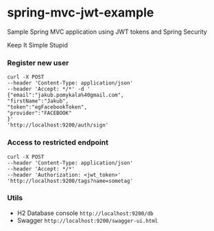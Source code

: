 # spring-mvc-jwt-example

Sample Spring MVC application using JWT tokens and Spring Security 

Keep It Simple Stupid

### Register new user

```
curl -X POST 
--header 'Content-Type: application/json' 
--header 'Accept: */*' -d '
{"email":"jakub.pomykala%40gmail.com",
"firstName":"Jakub",
"token":"egFacebookToken",
"provider":"FACEBOOK"
}' 
'http://localhost:9200/auth/sign'
```
### Access to restricted endpoint

```
curl -X POST
--header 'Content-Type: application/json' 
--header 'Accept: */*' 
--header 'Authorization: <jwt_token>' 
'http://localhost:9200/tags?name=sometag'
```


### Utils
* H2 Database console `http://localhost:9200/db`
* Swagger `http://localhost:9200/swagger-ui.html`
